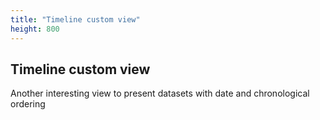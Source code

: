 ```yaml
---
title: "Timeline custom view"
height: 800
---
```


## Timeline custom view

Another interesting view to present datasets with date and chronological ordering
